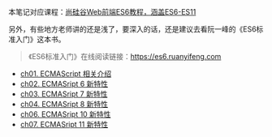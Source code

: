 本笔记对应课程：[尚硅谷Web前端ES6教程，涵盖ES6-ES11](https://www.bilibili.com/video/BV1uK411H7on)  

另外，有些地方老师讲的还是浅了，要深入的话，还是建议去看阮一峰的《ES6标准入门》这本书。
> 《ES6标准入门》在线阅读链接：https://es6.ruanyifeng.com

- [ch01. ECMAScript 相关介绍](study/前端基础/JavaScript%201/ECMAScript6+/ch01.md)
- [ch02. ECMASript 6 新特性](study/前端基础/JavaScript%201/ECMAScript6+/ch02.md)
- [ch03. ECMASript 7 新特性](study/前端基础/JavaScript%201/ECMAScript6+/ch03.md)
- [ch04. ECMASript 8 新特性](study/前端基础/JavaScript%201/ECMAScript6+/ch04.md)
- [ch06. ECMASript 10 新特性](study/前端基础/JavaScript%201/ECMAScript6+/ch06.md)
- [ch07. ECMASript 11 新特性](study/前端基础/JavaScript%201/ECMAScript6+/ch07.md)

